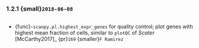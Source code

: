 ### 1.2.1 {small}`2018-06-08`

~~~{rubric} Plotting of {ref}`pl-generic` marker genes and quality control.
~~~

- {func}`~scanpy.pl.highest_expr_genes` for quality control; plot genes with highest mean fraction of cells, similar to `plotQC` of *Scater* [McCarthy2017]_ {pr}`169` {smaller}`F Ramirez`
